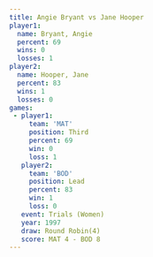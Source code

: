 ```yaml
---
title: Angie Bryant vs Jane Hooper
player1:             
  name: Bryant, Angie
  percent: 69        
  wins: 0            
  losses: 1          
player2:             
  name: Hooper, Jane 
  percent: 83        
  wins: 1            
  losses: 0          
games:
 - player1:         
     team: 'MAT'    
     position: Third
     percent: 69    
     win: 0         
     loss: 1        
   player2:        
     team: 'BOD'   
     position: Lead
     percent: 83   
     win: 1        
     loss: 0       
   event: Trials (Women)
   year: 1997           
   draw: Round Robin(4) 
   score: MAT 4 - BOD 8 
---
```

